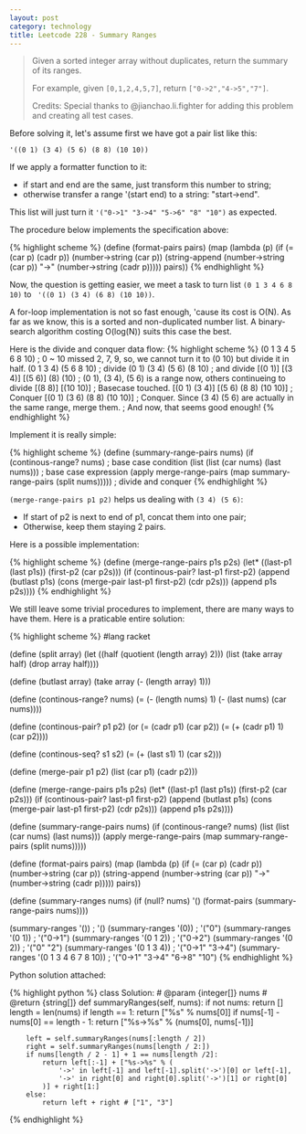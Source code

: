 ```yaml
---
layout: post
category: technology
title: Leetcode 228 - Summary Ranges
---
```


> Given a sorted integer array without duplicates, return the summary of its ranges.
>
> For example, given `[0,1,2,4,5,7]`, return `["0->2","4->5","7"]`.
>
> Credits:
> Special thanks to @jianchao.li.fighter for adding this problem and creating all test cases.

Before solving it, let's assume first we have got a pair list like this:

    '((0 1) (3 4) (5 6) (8 8) (10 10))

If we apply a formatter function to it:

* if start and end are the same, just transform this number to string;
* otherwise transfer a range '(start end) to a string: "start->end".

This list will just turn it `'("0->1" "3->4" "5->6" "8" "10")` as expected.

The procedure below implements the specification above:

{% highlight scheme %}
(define (format-pairs pairs)
  (map (lambda (p) (if (= (car p) (cadr p))
                       (number->string (car p))
                       (string-append (number->string (car p))
                                      "->"
                                      (number->string (cadr p)))))
       pairs))
{% endhighlight %}

Now, the question is getting easier, we meet a task to turn list
`(0 1 3 4 6 8 10)` to ` '((0 1) (3 4) (6 8) (10 10))`.

A for-loop implementation is not so fast enough, 'cause its cost is O(N).
As far as we know, this is a sorted and non-duplicated number list.
A binary-search algorithm costing O(log(N)) suits this case the best.

Here is the divide and conquer data flow:
{% highlight scheme %}
(0 1 3 4 5 6 8 10) ; 0 ~ 10 missed 2, 7, 9, so, we cannot turn it to (0 10) but divide it in half.
(0 1 3 4) (5 6 8 10) ; divide
(0 1) (3 4) (5 6) (8 10) ; and divide
[(0 1)] [(3 4)] [(5 6)] (8) (10) ; (0 1), (3 4), (5 6) is a range now, others continueing to divide
                      [(8 8)] [(10 10)] ; Basecase touched.
[(0 1) (3 4)] [(5 6) (8 8) (10 10)] ; Conquer
[(0 1) (3 6) (8 8) (10 10)] ; Conquer. Since (3 4) (5 6) are actually in the same range, merge them.
; And now, that seems good enough!
{% endhighlight %}

Implement it is really simple:

{% highlight scheme %}
(define (summary-range-pairs nums)
  (if (continous-range? nums) ; base case condition
      (list (list (car nums) (last nums))) ; base case expression
      (apply merge-range-pairs (map summary-range-pairs (split nums))))) ; divide and conquer
{% endhighlight %}

`(merge-range-pairs p1 p2)` helps us dealing with `(3 4) (5 6)`:

* If start of p2 is next to end of p1, concat them into one pair;
* Otherwise, keep them staying 2 pairs.

Here is a possible implementation:

{% highlight scheme %}
(define (merge-range-pairs p1s p2s)
  (let* ((last-p1 (last p1s))
         (first-p2 (car p2s)))
    (if (continous-pair? last-p1 first-p2)
        (append (butlast p1s)
                (cons (merge-pair last-p1
                                  first-p2)
                      (cdr p2s)))
        (append p1s p2s))))
{% endhighlight %}

We still leave some trivial procedures to implement, there are many ways to have them.
Here is a praticable entire solution:

{% highlight scheme %}
#lang racket

(define (split array)
  (let ((half (quotient (length array) 2)))
    (list (take array half)
          (drop array half))))

(define (butlast array)
  (take array (- (length array) 1)))

(define (continous-range? nums)
  (= (- (length nums) 1) (- (last nums) (car nums))))

(define (continous-pair? p1 p2)
  (or (= (cadr p1) (car p2))
      (= (+ (cadr p1) 1) (car p2))))

(define (continous-seq? s1 s2)
  (= (+ (last s1) 1) (car s2)))

(define (merge-pair p1 p2)
  (list (car p1) (cadr p2)))

(define (merge-range-pairs p1s p2s)
  (let* ((last-p1 (last p1s))
         (first-p2 (car p2s)))
    (if (continous-pair? last-p1 first-p2)
        (append (butlast p1s)
                (cons (merge-pair last-p1
                                  first-p2)
                      (cdr p2s)))
        (append p1s p2s))))

(define (summary-range-pairs nums)
  (if (continous-range? nums)
      (list (list (car nums) (last nums)))
      (apply merge-range-pairs (map summary-range-pairs (split nums)))))

(define (format-pairs pairs)
  (map (lambda (p) (if (= (car p) (cadr p))
                       (number->string (car p))
                       (string-append (number->string (car p))
                                      "->"
                                      (number->string (cadr p)))))
       pairs))

(define (summary-ranges nums)
  (if (null? nums)
      '()
      (format-pairs (summary-range-pairs nums))))

(summary-ranges '()) ; '()
(summary-ranges '(0)) ; '("0")
(summary-ranges '(0 1)) ; '("0->1")
(summary-ranges '(0 1 2)) ; '("0->2")
(summary-ranges '(0 2)) ; '("0" "2")
(summary-ranges '(0 1 3 4)) ; '("0->1" "3->4")
(summary-ranges '(0 1 3 4 6 7 8 10)) ; '("0->1" "3->4" "6->8" "10")
{% endhighlight %}


Python solution attached:

{% highlight python %}
class Solution:
    # @param {integer[]} nums
    # @return {string[]}
    def summaryRanges(self, nums):
        if not nums:
            return []
        length = len(nums)
        if length == 1:
            return ["%s" % nums[0]]
        if nums[-1] - nums[0] == length - 1:
            return ["%s->%s" % (nums[0], nums[-1])]

        left = self.summaryRanges(nums[:length / 2])
        right = self.summaryRanges(nums[length / 2:])
        if nums[length / 2 - 1] + 1 == nums[length /2]:
            return left[:-1] + ["%s->%s" % (
                '->' in left[-1] and left[-1].split('->')[0] or left[-1],
                '->' in right[0] and right[0].split('->')[1] or right[0]
            )] + right[1:]
        else:
            return left + right # ["1", "3"]
{% endhighlight %}
